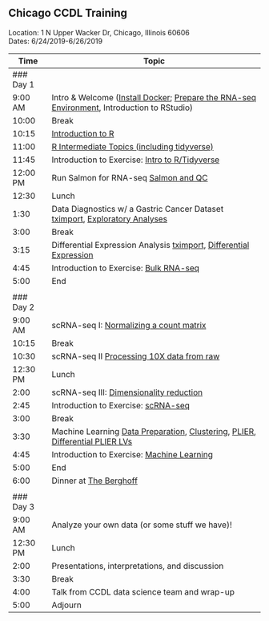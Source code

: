 ## Chicago CCDL Training

Location: 1 N Upper Wacker Dr, Chicago, Illinois 60606  
Dates: 6/24/2019-6/26/2019

| Time      | Topic                                          |
|-----------|------------------------------------------------|
| ### Day 1 |                                                |
| 9:00 AM   | Intro & Welcome ([Install Docker](https://github.com/AlexsLemonade/training-modules/blob/master/docker-install/README.md); [Prepare the RNA-seq Environment](https://github.com/AlexsLemonade/RNA-Seq-Exercises/blob/master/README.md), Introduction to RStudio)
| 10:00   | Break                                            |
| 10:15   | [Introduction to R](https://alexslemonade.github.io/training-modules/intro-to-R-tidyverse/01-intro_to_r.nb.html)                                |
| 11:00   | [R Intermediate Topics (including tidyverse)](https://alexslemonade.github.io/training-modules/intro-to-R-tidyverse/02-intro_to_tidyverse.nb.html)      |
| 11:45   | Introduction to Exercise: [Intro to R/Tidyverse](https://github.com/AlexsLemonade/training-modules/intro-to-R-tidyverse/03-intro_to_r_tidyverse_exercise.Rmd)      |
| 12:00 PM     | Run Salmon for RNA-seq [Salmon and QC](https://github.com/AlexsLemonade/training-modules/blob/master/RNA-seq/01-qc_trim_quant.md)            |
| 12:30   | Lunch                                          |
| 1:30      | Data Diagnostics w/ a Gastric Cancer Dataset [tximport](https://alexslemonade.github.io/training-modules/RNA-seq/02-gastric_cancer_tximport.nb.html), [Exploratory Analyses](https://alexslemonade.github.io/training-modules/RNA-seq/03-gastric_cancer_exploratory.nb.html) |
| 3:00      | Break                                          |
| 3:15   | Differential Expression Analysis [tximport](https://github.com/AlexsLemonade/training-modules/blob/master/RNA-seq/04-nb_cell_line_tximport.md), [Differential Expression](https://alexslemonade.github.io/training-modules/RNA-seq/05-nb_cell_line_DESeq2.nb.html)               |
| 4:45      | Introduction to Exercise: [Bulk RNA-seq](https://github.com/AlexsLemonade/training-modules/blob/master/RNA-seq/06-bulk_rnaseq_exercise.Rmd)                                              |
| 5:00      | End                                            |
|           |                                                |
| ### Day 2 |                                                |
| 9:00 AM    | scRNA-seq I: [Normalizing a count matrix](https://alexslemonade.github.io/training-modules/scRNA-seq/01-normalizing_scRNA-seq.nb.html)             |
| 10:15   | Break                                          |
| 10:30     | scRNA-seq II [Processing 10X data from raw](https://github.com/AlexsLemonade/training-modules/blob/master/scRNA-seq/02-tag-based_pre-processing_scRNA-seq.md)                 |
| 12:30 PM  | Lunch                                          |
| 2:00      | scRNA-seq III: [Dimensionality reduction](https://alexslemonade.github.io/training-modules/scRNA-seq/03-dimension_reduction_scRNA-seq.nb.html)                                  |
| 2:45      | Introduction to Exercise: [scRNA-seq](https://github.com/AlexsLemonade/training-modules/scRNA-seq/04-scrnaseq_exercise.Rmd)                                              |
| 3:00      | Break                                          |
| 3:30      | Machine Learning [Data Preparation](https://alexslemonade.github.io/training-modules/machine-learning/01-medulloblastoma_data_prep.nb.html), [Clustering](https://alexslemonade.github.io/training-modules/machine-learning/02-medulloblastoma_clustering.nb.html), [PLIER](https://alexslemonade.github.io/training-modules/machine-learning/03-medulloblastoma_PLIER.nb.html), [Differential PLIER LVs](https://alexslemonade.github.io/training-modules/machine-learning/04-medulloblastoma_LV_differences.nb.html)  
| 4:45      | Introduction to Exercise: [Machine Learning](https://github.com/AlexsLemonade/training-modules/machine-learning/05-machine_learning_exercise.Rmd)                                            |
| 5:00      | End                                           |
| 6:00      | Dinner at [The Berghoff](https://www.theberghoff.com/the-berghoff-restaurant-menu)                                 |
|           |                                                |
| ### Day 3 |                                                |
| 9:00 AM   | Analyze your own data (or some stuff we have)!                         |
| 12:30 PM  | Lunch                                          |
| 2:00      | Presentations, interpretations, and discussion |
| 3:30      | Break                                          |
| 4:00      | Talk from CCDL data science team and wrap-up   |
| 5:00     | Adjourn                                        |

